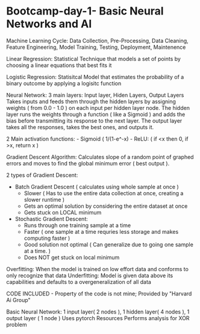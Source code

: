 # Bootcamp-day-1- Basic Neural Networks and AI
Machine Learning Cycle: Data Collection, Pre-Processing, Data Cleaning, Feature Engineering, Model Training, Testing, Deployment, Maintenence 

Linear Regression: Statistical Technique that models a set of points by choosing a linear equations that best fits it

Logistic Regression: Statisitcal Model that estimates the probability of a binary outcome by applying a logisitc function

Neural Network: 3 main layers: Input layer, Hiden Layers, Output Layers
  Takes inputs and feeds them through the hidden layers by assigning weights ( from 0.0 - 1.0 ) on each input per hidden layer node. The hidden layer runs the weights through a function ( like a Sigmoid ) and adds the bias before transmitting its response to the next layer. The output layer takes all the responses, takes the best ones, and outputs it.

2 Main activation functions:
    - Sigmoid ( 1/(1-e^-x)
    - ReLU: ( if <x then 0, if >x, return x )

Gradient Descent Algorithm: Calculates slope of a random point of graphed errors and moves to find the global minimum error ( best output ).

2 types of Gradient Descent:
  - Batch Gradient Descent ( calculates using whole sample at once )
      - Slower ( Has to use the entire data collection at once, creating a slower runtime )
      - Gets an optimal solution by considering the entire dataset at once
      - Gets stuck on LOCAL minimum
  - Stochastic Gradient Descent:
      - Runs through one training sample at a time
      - Faster ( one sample at a time requries less storage and makes computing faster )
      - Good solution not optimal ( Can generalize due to going one sample at a time. )
      - Does NOT get stuck on local minimum 

Overfitting: When the model is trained on low effort data and conforms to only recognize that data
Underfitting: Model is given data above its capabilities and defaults to a overgeneralization of all data

CODE INCLUDED - Property of the code is not mine; Provided by "Harvard Ai Group"

Basic Neural Network: 1 input layer( 2 nodes ), 1 hidden layer( 4 nodes ), 1 output layer ( 1 node ) 
Uses pytorch Resources 
Performs analysis for XOR problem



  

  

 



